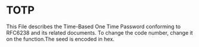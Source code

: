 # TOTP


This File describes the Time-Based One Time Password conforming to RFC6238 and its related documents. To change the code number, change it on the function.The seed is encoded in hex.
